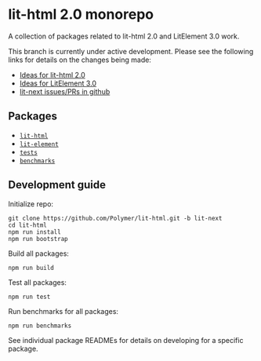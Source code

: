 # lit-html 2.0 monorepo

A collection of packages related to lit-html 2.0 and LitElement 3.0 work.

This branch is currently under active development. Please see the
following links for details on the changes being made:

- [Ideas for lit-html 2.0](https://github.com/Polymer/lit-html/issues/1182)
- [Ideas for LitElement 3.0](https://github.com/Polymer/lit-element/issues/1077)
- [lit-next issues/PRs in github](https://github.com/Polymer/lit-html/issues?q=is%3Aissue+label%3Alit-next+)

## Packages

- [`lit-html`](./packages/lit-html)
- [`lit-element`](./packages/lit-element)
- [`tests`](./packages/tests)
- [`benchmarks`](./packages/benchmarks)

## Development guide

Initialize repo:

```
git clone https://github.com/Polymer/lit-html.git -b lit-next
cd lit-html
npm run install
npm run bootstrap
```

Build all packages:

```
npm run build
```

Test all packages:

```
npm run test
```

Run benchmarks for all packages:

```
npm run benchmarks
```

See individual package READMEs for details on developing for a specific package.
